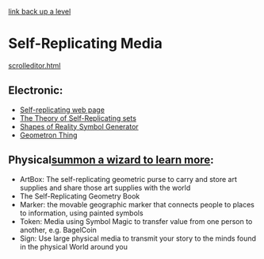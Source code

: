 [link back up a level](../)

# Self-Replicating Media

[scrolleditor.html](scrolleditor.html)


## Electronic:

- [Self-replicating web page](srwp/)
- [The Theory of Self-Replicating sets](srs/)
- [Shapes of Reality Symbol Generator](ag/)
- [Geometron Thing](geometronthing/)

## Physical[summon a wizard to learn more](../contact/):

- ArtBox: The self-replicating geometric purse to carry and store art supplies and share those art supplies with the world
- The Self-Replicating Geometry Book
- Marker: the movable geographic marker that connects people to places to information, using painted symbols
- Token: Media using Symbol Magic to transfer value from one person to another, e.g. BagelCoin
- Sign: Use large physical media to transmit your story to the minds found in the physical World around you

